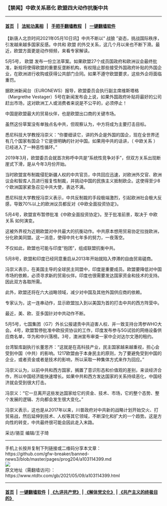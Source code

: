 ### 【禁闻】中欧关系恶化 欧盟四大动作抗衡中共
------------------------

#### [首页](https://github.com/gfw-breaker/banned-news3/blob/master/README.md) &nbsp;&nbsp;|&nbsp;&nbsp; [法轮功真相](https://github.com/begood0513/basic/blob/master/README.md)  &nbsp;&nbsp;|&nbsp;&nbsp; [手把手翻墙教程](https://github.com/gfw-breaker/guides/wiki)  &nbsp;&nbsp;|&nbsp;&nbsp; [一键翻墙软件](https://github.com/gfw-breaker/nogfw/blob/master/README.md)  



<div><div class="post_content" itemprop="articleBody">
 <p>
  【新唐人北京时间2021年05月10日讯】中共不断以“
  <ok href="https://www.ntdtv.com/gb/战狼.htm">
   战狼
  </ok>
  ”姿态，挑战国际秩序，引发越来越多国家反感。中共和
  <ok href="https://www.ntdtv.com/gb/欧盟.htm">
   欧盟
  </ok>
  的外交关系，这几个月以来也不断下滑。最近，欧盟方面更是动作频频，来看专家解读。
 </p>
 <p>
  5月5号，
  <ok href="https://www.ntdtv.com/gb/欧盟.htm">
   欧盟
  </ok>
  发布一份立法草案。如果欧盟27个成员国政府和欧洲议会最终批准，新规将使得欧盟的重要反垄断机构，有权阻止那些接受外国政府补贴的外国企业，在欧洲进行收购或获得公共部门合同。如果不遵守欧盟要求，这些外企将面临重罚。
 </p>
 <p>
  据欧洲新闻台（EURONEWS）报导，欧盟委员会执行副主席维斯塔格（Margrethe Vestager）5号在新闻发布会上说，如果外国政府补贴将最好的公司赶出市场，这对欧洲工人或消费者来说是不公平的，必须停止！
 </p>
 <p>
  中国是欧盟最大的贸易伙伴，也是欧盟出口商的关键市场。
 </p>
 <p>
  虽然这份草案没有单独点名中共，但观察认为，中方将成为主要打击目标。
 </p>
 <p>
  悉尼科技大学教授冯崇义：“你要细读它，讲的外企是外国的国企，现在全世界还有几个国家有国企？它是很明确的针对中国。如果用中共的话讲，（
  <ok href="https://www.ntdtv.com/gb/中欧关系.htm">
   中欧关系
  </ok>
  ）已经进入了一种恶性循环。”
 </p>
 <p>
  2019年3月，欧盟委员会就首次称呼中共是“系统性竞争对手”，但双方关系出现断崖式下滑，是从今年3月份开始。
 </p>
 <p>
  当时欧盟宣布制裁侵犯新疆人权的中共官员，中共回应迅速，对欧洲外交官、欧洲议会和智库人员进行报复性制裁，并挑动中国的民族主义抵制欧企。这使得至少8个欧洲国家紧急召见中共大使，表达不满。
 </p>
 <p>
  悉尼科技大学教授冯崇义表示，中共反制裁的手段极端激烈，引起欧洲社会极大反感，导致70%以上的欧洲议员都反对《中欧全面投资协定》。
 </p>
 <p>
  5月4号，欧盟宣布暂停批准《中欧全面投资协定》。至于批准前景，取决于
  <ok href="https://www.ntdtv.com/gb/中欧关系.htm">
   中欧关系
  </ok>
  如何演变。
 </p>
 <p>
  这被外界视为近期欧盟对中共最大的抗衡动作。中共原本想用贸易协定拉拢欧洲，分化欧美同盟。这一消息，使得中共七年多的努力，一夜落空。
 </p>
 <p>
  不仅如此，欧盟也可能与印度“抱团”，组成联盟抗衡中共。
 </p>
 <p>
  5月8号，欧盟和印度已经同意重启从2013年开始就陷入停滞的自由贸易磋商。
 </p>
 <p>
  冯崇义表示，在美国主导的全球民主同盟中，印度是重要成员。欧盟要降低对中国市场的依赖，必须寻求新的贸易伙伴。印度也很需要发达国家资金和技术的支持。因此双方各取所需。
 </p>
 <p>
  此外，欧盟还将在六大战略领域，减少对中国及其他外国供应商的依赖。
 </p>
 <p>
  专家认为，这一连串动作，显示欧盟加入到以美国为首的打击中共的西方阵营中。
 </p>
 <p>
  最近，美、欧、亚多国针对中共动作不断。
 </p>
 <p>
  5月5号，七国集团（G7）外长公报谴责中共迫害人权、并一致支持台湾参WHO大会。4号，欧盟暂停批准中欧投资协议的工作，印度发布参与5G试验的网络设备供应商名单，华为和中兴落榜。3号，澳洲宣布审查一家中企对达尔文港的租约。
 </p>
 <p>
  台湾智库副执行长董思齐：“这就是在高科技产业，民主国家越来越重视，担心会受到中国（中共）的影响。1217欧盟由于本身民主的原则，为了要避免受到中国的企业，或者资金或者是技术的影响，所以采取一种集体方式来作为回应。”
 </p>
 <p>
  冯崇义认为，以前中共和西方国家，搁置了意识形态和价值观的差别，来谈经济合作，所以中国经济能快速增长。如果中共和西方发达国家的关系持续恶化，中国经济就会受到很大打击。
 </p>
 <p>
  冯崇义：“它一旦离开这些发达国家给它的资金、技术、市场，它的整个态势、整个发展的逻辑、方向都会发生很大变化。”
 </p>
 <p>
  冯崇义表示，这也是从2017年以来，川普政府对中共新的战略计划开始交火、打贸易战，然后延伸到技术、人权等其它领域，不断深化和扩大的一个趋势。这是方向性的转变，中共最终很可能会因此走入末路。
 </p>
 <p>
  采访/骆亚 编辑/王子琦
 </p>
 <div class="single_ad">
 </div>
</div>
</div>
<hr/>
手机上长按并复制下列链接或二维码分享本文章：<br/>
https://github.com/gfw-breaker/banned-news3/blob/master/pages/prog204/a103114399.md <br/>
<a href='https://github.com/gfw-breaker/banned-news3/blob/master/pages/prog204/a103114399.md'><img src='https://github.com/gfw-breaker/banned-news3/blob/master/pages/prog204/a103114399.md.png'/></a> <br/>
原文地址（需翻墙访问）：https://www.ntdtv.com/gb/2021/05/09/a103114399.html


------------------------
#### [首页](https://github.com/gfw-breaker/banned-news3/blob/master/README.md) &nbsp;|&nbsp; [一键翻墙软件](https://github.com/gfw-breaker/nogfw/blob/master/README.md) &nbsp;| [《九评共产党》](https://github.com/gfw-breaker/9ping.md/blob/master/README.md#九评之一评共产党是什么) | [《解体党文化》](https://github.com/gfw-breaker/jtdwh.md/blob/master/README.md) | [《共产主义的终极目的》](https://github.com/gfw-breaker/gczydzjmd.md/blob/master/README.md)


<img src='http://gfw-breaker.win/banned-news3/pages/prog204/a103114399.md' width='0px' height='0px'/>